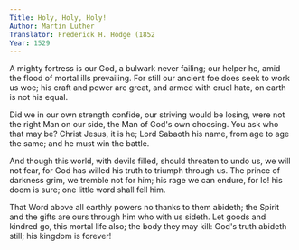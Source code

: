 ```yaml
---
Title: Holy, Holy, Holy!
Author: Martin Luther
Translator: Frederick H. Hodge (1852
Year: 1529
---
```

A mighty fortress is our God,
a bulwark never failing;
our helper he, amid the flood
of mortal ills prevailing.
For still our ancient foe
does seek to work us woe;
his craft and power are great,
and armed with cruel hate,
on earth is not his equal.

Did we in our own strength confide,
our striving would be losing,
were not the right Man on our side,
the Man of God's own choosing.
You ask who that may be?
Christ Jesus, it is he;
Lord Sabaoth his name,
from age to age the same;
and he must win the battle.

And though this world, with devils filled,
should threaten to undo us,
we will not fear, for God has willed
his truth to triumph through us.
The prince of darkness grim,
we tremble not for him;
his rage we can endure,
for lo! his doom is sure;
one little word shall fell him.

That Word above all earthly powers
no thanks to them abideth;
the Spirit and the gifts are ours
through him who with us sideth.
Let goods and kindred go,
this mortal life also;
the body they may kill:
God's truth abideth still;
his kingdom is forever! 
